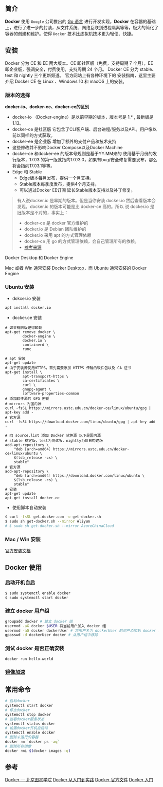 ## 简介

**Docker** 使用 `Google` 公司推出的 [Go 语言](https://golang.org/) 进行开发实现，**Docker** 在容器的基础上，进行了进一步的封装，从文件系统、网络互联到进程隔离等等，极大的简化了容器的创建和维护。使得 `Docker` 技术比虚拟机技术更为轻便、快捷。
## 安装

Docker 分为 CE 和 EE 两大版本。CE 即社区版（免费，支持周期 7 个月），EE 即企业版，强调安全，付费使用，支持周期 24 个月。 Docker CE 分为 stable、test 和 nightly 三个更新频道。 官方网站上有各种环境下的 安装指南，这里主要介绍 Docker CE 在 Linux 、Windows 10 和 macOS 上的安装。

### 版本的选择

**docker-io、docker-ce、docker-ee的区别**
- docker-io （Docker-engine）是以前早期的版本，版本号是 1.* , 最新版是 1.13。
- docker-ce 是社区版 它包含了CLI客户端、后台进程/服务以及API。用户像以前以同样的方式获取。
- docker-ee 是企业版 增加了额外的支付产品和技术支持
- 这些修改并不影响Docker Compose以及Docker Machine
- docker-ce 和docker-ee 的版本号规则是基于YY.MM来的 使用基于月份的发行版本，17.03 的第一版就指向17.03.0，如果有bug/安全修复需要发布，那么将会指向17.03.1等等。
- Edge 和 Stable
    - Edge版本每月发布，提供一个月支持。
    - Stable版本每季度发布，提供4个月支持。
    - 可以通过Docker EE订阅 延长Stable版本支持以及补丁修复。

> 有人说docker.io 是早期的版本。但是当你安装 docker.io 然后查看版本会发现，docker.io 的版本可能是比 docker-ce 高的。所以 说 docker.io 是旧版本是不对的，事实上：
> - docker-ce 是 docker 官方维护的
> - docker.io 是 Debian 团队维护的
> - docker.io 采用 apt 的方式管理依赖
> - docker-ce 用 go 的方式管理依赖，会自己管理所有的依赖。
> - [参考来源](https://www.baifachuan.com/posts/134f8b8b.html)

Docker Desktop 和 Docker Engine

Mac 或者 Win 通常安装 Docker Desktop，而 Ubuntu 通常安装的 Docker Engine

### Ubuntu 安装

- dokcer.io 安装
```bash
apt install docker.io
```
- docker.ce 安装
```
# 如果有旧版记得卸载
apt-get remove docker \
        docker-engine \
        docker.io \
        containerd \
        runc
        
# apt 安装
apt-get update
# 由于安装源使用HTTPS，首先需要添加 HTTPS 传输的软件包以及 CA 证书
apt-get install \
	    apt-transport-https \
	    ca-certificates \
	    curl \
	    gnupg-agent \
	    software-properties-common
# 添加软件源的 GPG 密钥
# mirrors 为国内源
curl -fsSL https://mirrors.ustc.edu.cn/docker-ce/linux/ubuntu/gpg | apt-key add -
# 官方源
curl -fsSL https://download.docker.com/linux/ubuntu/gpg | apt-key add -

# 向 source.list 添加 Docker 软件源 以下是国内源
# stable 稳定版，test为测试版，nightly为每日构建版
add-apt-repository \
    "deb [arch=amd64] https://mirrors.ustc.edu.cn/docker-ce/linux/ubuntu \
    $(lsb_release -cs) \
    stable"
# 官方源
add-apt-repository \
    "deb [arch=amd64] https://download.docker.com/linux/ubuntu \
    $(lsb_release -cs) \
    stable"
# 安装
apt-get update
apt-get install docker-ce

```
- 使用脚本自动安装
```bash
$ curl -fsSL get.docker.com -o get-docker.sh
$ sudo sh get-docker.sh --mirror Aliyun
# $ sudo sh get-docker.sh --mirror AzureChinaCloud
```
### Mac /  Win 安装

[官方安装文档](https://docs.docker.com/get-docker/)


## Docker 使用

### 启动开机自启

```bash
$ sudo systemctl enable docker
$ sudo systemctl start docker
```

### 建立 docker 用户组

```bash
groupadd docker # 建立 docker 组
usermod -aG docker $USER 将当前用户加入 docker 组
usermod -aG docker dockerUser # 将用户名为 dockerUser 的用户添加到 docker 组
gpasswd -d dockerUser docker # 从用户组中移除
```

### 测试 docker 是否正确安装

``` bash
docker run hello-world
```

### [镜像加速](http://docker.baoshu.red/install/mirror.html)
## 常用命令

```bash
# 启动docker
systemctl start docker
# 停止docker
systemctl stop docker
# 查看docker服务状态
systemctl status docker
# 设置docker开机自启动
systemctl enable docker
# 删除未运行的容器
docker rm `docker ps -aq`
# 删除所有镜像
docker rmi $(docker images -q)
```

## 参考

[Docker — 北京图灵学院](http://docker.baoshu.red/)
[Docker 从入门到实践](https://yeasy.gitbook.io/docker_practice/)
[Docker 官方文件](https://docs.docker.com/desktop/install/mac-install/)
[Docker 入门](http://www.ruanyifeng.com/blog/2018/02/docker-tutorial.html)
